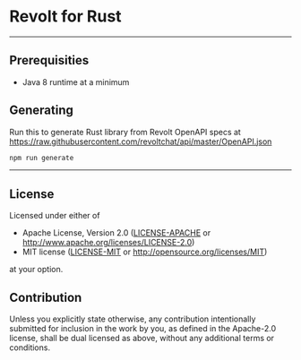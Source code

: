 # Revolt for Rust

---

## Prerequisities

* Java 8 runtime at a minimum

## Generating

Run this to generate Rust library from Revolt OpenAPI specs at
<https://raw.githubusercontent.com/revoltchat/api/master/OpenAPI.json>

```sh
npm run generate
```

---

## License

Licensed under either of

* Apache License, Version 2.0
  ([LICENSE-APACHE](LICENSE-APACHE) or
  <http://www.apache.org/licenses/LICENSE-2.0>)
* MIT license
  ([LICENSE-MIT](LICENSE-MIT) or
  <http://opensource.org/licenses/MIT>)

at your option.

## Contribution

Unless you explicitly state otherwise, any contribution intentionally submitted
for inclusion in the work by you, as defined in the Apache-2.0 license, shall be
dual licensed as above, without any additional terms or conditions.
